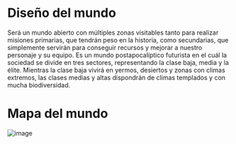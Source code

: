 # Diseño del mundo
Será un mundo abierto con múltiples zonas visitables tanto para realizar misiones primarias, que tendrán peso en la historia, como secundarias, que simplemente servirán para conseguir recursos y mejorar a nuestro personaje y su equipo. Es un mundo postapocalíptico futurista en el cuál la sociedad se divide en tres sectores, representando la clase baja, media y la élite. Mientras la clase baja vivirá en yermos, desiertos y zonas con climas extremos, las clases medias y altas dispondrán de climas templados y con mucha biodiversidad.
# Mapa del mundo
![image](https://user-images.githubusercontent.com/126698679/227176985-05188755-d554-43ff-8ae4-e718688df3db.png)
